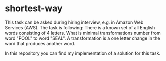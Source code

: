 # shortest-way
This task can be asked during hiring interview, e.g. in Amazon Web Services (AWS). 
The task is following:
There is a known set of all English words consisting of 4 letters.
What is minimal transformations number from word "POOL" to word "SEAL".
A transformation is a one letter change in the word that produces another word.

In this repository you can find my implementation of a solution for this task.
